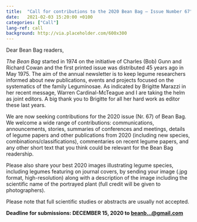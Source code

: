 ```yaml
---
title:  "Call for contributions to the 2020 Bean Bag – Issue Number 67"
date:   2021-02-03 15:20:00 +0100
categories: ["Call"]
lang-ref: call
background: http://via.placeholder.com/600x300
---
```


Dear Bean Bag readers,

*The Bean Bag* started in 1974 on the initiative of Charles (Bob) Gunn and Richard Cowan and the first printed issue was distributed 45 years ago in May 1975. The aim of the annual newsletter is to keep legume researchers informed about new publications, events and projects focused on the systematics of the family Leguminosae. As indicated by Brigitte Marazzi in her recent message, Warren Cardinal-McTeague and I are taking the helm as joint editors. A big thank you to Brigitte for all her hard work as editor these last years.

We are now seeking contributions for the 2020 issue (Nr. 67) of Bean Bag. We welcome a wide range of contributions: communications, announcements, stories, summaries of conferences and meetings, details of legume papers and other publications from 2020  (including new species, combinations/classifications), commentaries on recent legume papers, and any other short text that you think could be relevant for the Bean Bag readership.

Please also share your best 2020 images illustrating legume species, including legumes featuring on journal covers, by sending your image (.jpg format, high-resolution) along with a description of the image including the scientific name of the portrayed plant (full credit will be given to photographers).

Please note that full scientific studies or abstracts are usually not accepted.

**Deadline for submissions: DECEMBER 15, 2020 to [beanb…@gmail.com](beanbag@gmail.com)**